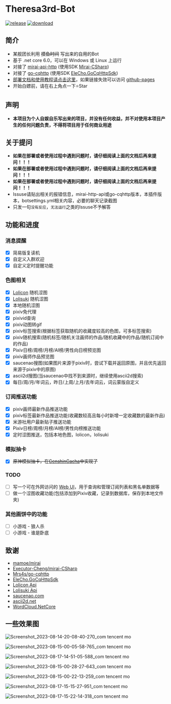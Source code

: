 # Theresa3rd-Bot
[![release](https://img.shields.io/github/v/release/GardenHamster/Theresa3rd-Bot)](https://github.com/GardenHamster/Theresa3rd-Bot/releases) [![download](https://img.shields.io/github/downloads/GardenHamster/Theresa3rd-Bot/total)](https://github.com/GardenHamster/Theresa3rd-Bot/releases)

## 简介
 - 某舰团长利用 ~~摸鱼时间~~ 写出来的自用的Bot
 - 基于 .net core 6.0，可以在 Windows 或 Linux 上运行
 - 对接了 [mirai-api-http](https://github.com/project-mirai/mirai-api-http) (使用SDK [Mirai-CSharp](https://github.com/Executor-Cheng/mirai-CSharp)) 
 - 对接了 [go-cqhttp](https://github.com/Mrs4s/go-cqhttp) (使用SDK [EleCho.GoCqHttpSdk](https://github.com/OrgEleCho/EleCho.GoCqHttpSdk))
 - [部署文档和使用教程请点击这里](https://www.theresa3rd.cn)，如果链接失效可以访问 [github-pages](https://gardenhamster.github.io/Theresa3rd-Bot)
 - 开始白嫖前，请在右上角点一下:star:Star
 
## 声明
 - **本项目为个人自娱自乐写出来的项目，并没有任何收益，并不对使用本项目产生的任何问题负责，不得将项目用于任何商业用途**

## 关于提问
 - **如果在部署或者使用过程中遇到问题时，请仔细阅读上面的文档后再来提问！！！**
 - **如果在部署或者使用过程中遇到问题时，请仔细阅读上面的文档后再来提问！！！**
 - **如果在部署或者使用过程中遇到问题时，请仔细阅读上面的文档后再来提问！！！**
 - Issuse请贴出相关的报错信息，mirai-http-api或go-cqhttp版本，本插件版本，botsettings.yml相关内容，必要的聊天记录截图
 - 只发一句`没有反应`，`无法运行`之类的Issuse不予解答

## 功能和进度
### 消息提醒
- [x] 简易版复读机
- [x] 自定义入群欢迎
- [x] 自定义定时提醒功能

### 色图相关
- [x] [Lolicon](https://api.lolicon.app) 随机涩图
- [x] [Lolisuki](https://lolisuki.cc) 随机涩图
- [x] 本地随机涩图 
- [x] pixiv免代理 
- [x] pixivid查询
- [x] pixiv动图转gif
- [x] pixiv标签搜索(根据标签获取随机的收藏度较高的色图，可多标签搜索)
- [x] pixiv随机搜索(随机标签/随机关注画师的作品/随机收藏中的作品/随机订阅中的作品)
- [x] Pixiv日榜/周榜/月榜/AI榜/男性向日榜预览图
- [x] pixiv画师作品预览图
- [x] saucenao搜图(如果图片来源于pixiv时，尝试下载并返回原图，并且优先返回来源于pixiv中的原图)
- [x] ascii2d搜图(当saucenao中找不到来源时，继续使用ascii2d搜索)
- [x] 每日/周/月/年词云，昨日/上周/上月/去年词云，词云蒙版自定义

### 订阅推送功能
- [x] pixiv画师最新作品推送功能
- [x] pixiv标签最新作品推送功能(收藏数较高且每小时新增一定收藏数的最新作品)
- [x] 米游社用户最新贴子推送功能
- [x] Pixiv日榜/周榜/月榜/AI榜/男性向榜推送功能
- [x] 定时涩图推送，包括本地色图，lolicon，lolisuki

### 模拟抽卡
- [x] ~~原神模拟抽卡，在[GenshinGacha](https://github.com/GardenHamster/GenshinGacha)中实现了~~

### TODO
- [ ] 写一个可在外网访问的 [Web UI](https://github.com/GardenHamster/Theresa3rd-Bot-Web)，用于查询和管理订阅列表和黑名单数据等
- [ ] 做一个涩图收藏功能(包括添加到Pixiv收藏，记录到数据库，保存到本地文件夹)

### 其他画饼中的功能
- [ ] 小游戏 - 狼人杀
- [ ] 小游戏 - 谁是卧底

## 致谢
- [mamoe/mirai](https://github.com/mamoe/mirai)
- [Executor-Cheng/mirai-CSharp](https://github.com/Executor-Cheng/mirai-CSharp)
- [Mrs4s/go-cqhttp](https://github.com/Mrs4s/go-cqhttp)
- [EleCho.GoCqHttpSdk](https://github.com/OrgEleCho/EleCho.GoCqHttpSdk)
- [Lolicon Api](https://api.lolicon.app)
- [Lolisuki Api](https://lolisuki.cc)
- [saucenao.com](https://saucenao.com)
- [ascii2d.net](https://ascii2d.net)
- [WordCloud.NetCore](https://github.com/GardenHamster/WordCloud.NetCore)

## 一些效果图

![Screenshot_2023-08-14-20-08-40-270_com tencent mo](https://github.com/GardenHamster/Theresa3rd-Bot/assets/89188316/bbd6ccda-0b27-49de-9f73-aa8670fc7966)

![Screenshot_2023-08-15-00-05-58-765_com tencent mo](https://github.com/GardenHamster/Theresa3rd-Bot/assets/89188316/fbdecc9d-9267-4c12-9b1f-b7ec6544657c)

![Screenshot_2023-08-17-14-51-05-588_com tencent mo](https://github.com/GardenHamster/Theresa3rd-Bot/assets/89188316/b61f320d-349e-46ee-acbc-d2d2f1fa03df)

![Screenshot_2023-08-15-00-28-27-643_com tencent mo](https://github.com/GardenHamster/Theresa3rd-Bot/assets/89188316/e5e15984-bf82-4fb4-b826-2f1d3635505b)

![Screenshot_2023-08-15-00-22-13-259_com tencent mo](https://github.com/GardenHamster/Theresa3rd-Bot/assets/89188316/d758dde8-9c69-4e3e-9ffa-8bd94de3bc5d)

![Screenshot_2023-08-17-15-15-27-951_com tencent mo](https://github.com/GardenHamster/Theresa3rd-Bot/assets/89188316/68c4db47-08f1-4276-bdaf-f66b0640640c)

![Screenshot_2023-08-17-15-22-14-318_com tencent mo](https://github.com/GardenHamster/Theresa3rd-Bot/assets/89188316/dbffb85b-e328-4237-8c35-c4af8f50d63b)
